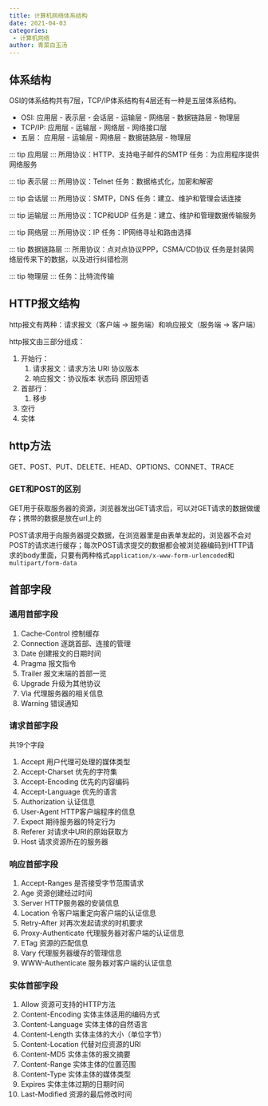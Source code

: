 ```yaml
---
title: 计算机网络体系结构
date: 2021-04-03
categories:
 - 计算机网络
author: 青菜白玉汤
---
```


## 体系结构
OSI的体系结构共有7层，TCP/IP体系结构有4层还有一种是五层体系结构。
- OSI:      应用层 - 表示层 - 会话层 - 运输层 - 网络层 - 数据链路层 - 物理层
- TCP/IP:   应用层 -                  运输层 - 网络层 -             网络接口层
- 五层：     应用层 -                  运输层 - 网络层 - 数据链路层 - 物理层

::: tip
应用层
:::
所用协议：HTTP、支持电子邮件的SMTP
任务：为应用程序提供网络服务

::: tip
表示层
:::
所用协议：Telnet
任务：数据格式化，加密和解密

::: tip
会话层
:::
所用协议：SMTP，DNS
任务：建立、维护和管理会话连接

::: tip
运输层
:::
所用协议：TCP和UDP
任务是：建立、维护和管理数据传输服务

::: tip
网络层
:::
所用协议：IP
任务：IP网络寻址和路由选择

::: tip
数据链路层
:::
所用协议：点对点协议PPP，CSMA/CD协议
任务是封装网络层传来下的数据，以及进行纠错检测

::: tip
物理层
:::
任务：比特流传输



## HTTP报文结构
http报文有两种：请求报文（客户端 -> 服务端）和响应报文（服务端 -> 客户端）

http报文由三部分组成：
1. 开始行：
   1. 请求报文：请求方法 URI 协议版本
   2. 响应报文：协议版本 状态码 原因短语
2. 首部行：
   1. 移步
3. 空行
3. 实体


## http方法
GET、POST、PUT、DELETE、HEAD、OPTIONS、CONNET、TRACE

### GET和POST的区别
GET用于获取服务器的资源，浏览器发出GET请求后，可以对GET请求的数据做缓存；携带的数据是放在url上的

POST请求用于向服务器提交数据，在浏览器里是由表单发起的，浏览器不会对POST的请求进行缓存；每次POST请求提交的数据都会被浏览器编码到HTTP请求的body里面，只要有两种格式`application/x-www-form-urlencoded`和`multipart/form-data`

## 首部字段
### 通用首部字段
1. Cache-Control 控制缓存
2. Connection 逐跳首部、连接的管理
3. Date 创建报文的日期时间
4. Pragma 报文指令
5. Trailer 报文末端的首部一览
6. Upgrade 升级为其他协议
7. Via 代理服务器的相关信息
8. Warning 错误通知


### 请求首部字段
共19个字段
1. Accept 用户代理可处理的媒体类型
2. Accept-Charset 优先的字符集
3. Accept-Encoding 优先的内容编码
4. Accept-Language 优先的语言
5. Authorization 认证信息
6. User-Agent HTTP客户端程序的信息
7. Expect 期待服务器的特定行为
8. Referer 对请求中URI的原始获取方
9. Host 请求资源所在的服务器

### 响应首部字段
1. Accept-Ranges 是否接受字节范围请求
2. Age 资源创建经过时间
3. Server HTTP服务器的安装信息
4. Location 令客户端重定向客户端的认证信息
5. Retry-After 对再次发起请求的时机要求
6. Proxy-Authenticate 代理服务器对客户端的认证信息
7. ETag 资源的匹配信息
8. Vary 代理服务器缓存的管理信息
9. WWW-Authenticate 服务器对客户端的认证信息

### 实体首部字段
1. Allow 资源可支持的HTTP方法
2. Content-Encoding 实体主体适用的编码方式
3. Content-Language 实体主体的自然语言
4. Content-Length 实体主体的大小（单位字节）
5. Content-Location 代替对应资源的URI
6. Content-MD5 实体主体的报文摘要
7. Content-Range 实体主体的位置范围
8. Content-Type 实体主体的媒体类型
9. Expires 实体主体过期的日期时间
10. Last-Modified 资源的最后修改时间



